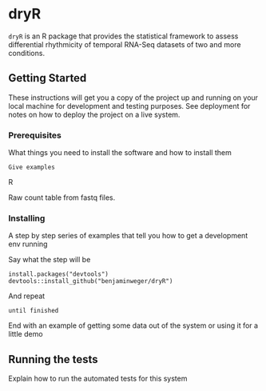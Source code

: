 # dryR
`dryR` is an R package that provides the statistical framework to assess differential rhythmicity of temporal RNA-Seq datasets of two and more conditions.

## Getting Started

These instructions will get you a copy of the project up and running on your local machine for development and testing purposes. See deployment for notes on how to deploy the project on a live system.

### Prerequisites

What things you need to install the software and how to install them

```
Give examples
```

R

Raw count table from fastq files.

### Installing

A step by step series of examples that tell you how to get a development env running

Say what the step will be

```
install.packages("devtools")
devtools::install_github("benjaminweger/dryR")
```

And repeat

```
until finished
```

End with an example of getting some data out of the system or using it for a little demo

## Running the tests

Explain how to run the automated tests for this system


